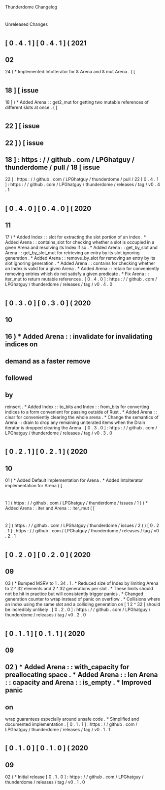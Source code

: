 #
Thunderdome
Changelog
#
#
Unreleased
Changes
#
#
[
0
.
4
.
1
]
[
0
.
4
.
1
]
(
2021
-
02
-
24
)
*
Implemented
IntoIterator
for
&
Arena
and
&
mut
Arena
.
(
[
#
18
]
[
issue
-
18
]
)
*
Added
Arena
:
:
get2_mut
for
getting
two
mutable
references
of
different
slots
at
once
.
(
[
#
22
]
[
issue
-
22
]
)
[
issue
-
18
]
:
https
:
/
/
github
.
com
/
LPGhatguy
/
thunderdome
/
pull
/
18
[
issue
-
22
]
:
https
:
/
/
github
.
com
/
LPGhatguy
/
thunderdome
/
pull
/
22
[
0
.
4
.
1
]
:
https
:
/
/
github
.
com
/
LPGhatguy
/
thunderdome
/
releases
/
tag
/
v0
.
4
.
1
#
#
[
0
.
4
.
0
]
[
0
.
4
.
0
]
(
2020
-
11
-
17
)
*
Added
Index
:
:
slot
for
extracting
the
slot
portion
of
an
index
.
*
Added
Arena
:
:
contains_slot
for
checking
whether
a
slot
is
occupied
in
a
given
Arena
and
resolving
its
Index
if
so
.
*
Added
Arena
:
:
get_by_slot
and
Arena
:
:
get_by_slot_mut
for
retrieving
an
entry
by
its
slot
ignoring
generation
.
*
Added
Arena
:
:
remove_by_slot
for
removing
an
entry
by
its
slot
ignoring
generation
.
*
Added
Arena
:
:
contains
for
checking
whether
an
Index
is
valid
for
a
given
Arena
.
*
Added
Arena
:
:
retain
for
conveniently
removing
entries
which
do
not
satisfy
a
given
predicate
.
*
Fix
Arena
:
:
iter_mut
to
return
mutable
references
.
[
0
.
4
.
0
]
:
https
:
/
/
github
.
com
/
LPGhatguy
/
thunderdome
/
releases
/
tag
/
v0
.
4
.
0
#
#
[
0
.
3
.
0
]
[
0
.
3
.
0
]
(
2020
-
10
-
16
)
*
Added
Arena
:
:
invalidate
for
invalidating
indices
on
-
demand
as
a
faster
remove
-
followed
-
by
-
reinsert
.
*
Added
Index
:
:
to_bits
and
Index
:
:
from_bits
for
converting
indices
to
a
form
convenient
for
passing
outside
of
Rust
.
*
Added
Arena
:
:
clear
for
conveniently
clearing
the
whole
arena
.
*
Change
the
semantics
of
Arena
:
:
drain
to
drop
any
remaining
uniterated
items
when
the
Drain
iterator
is
dropped
clearing
the
Arena
.
[
0
.
3
.
0
]
:
https
:
/
/
github
.
com
/
LPGhatguy
/
thunderdome
/
releases
/
tag
/
v0
.
3
.
0
#
#
[
0
.
2
.
1
]
[
0
.
2
.
1
]
(
2020
-
10
-
01
)
*
Added
Default
implementation
for
Arena
.
*
Added
IntoIterator
implementation
for
Arena
(
[
#
1
]
(
https
:
/
/
github
.
com
/
LPGhatguy
/
thunderdome
/
issues
/
1
)
)
*
Added
Arena
:
:
iter
and
Arena
:
:
iter_mut
(
[
#
2
]
(
https
:
/
/
github
.
com
/
LPGhatguy
/
thunderdome
/
issues
/
2
)
)
[
0
.
2
.
1
]
:
https
:
/
/
github
.
com
/
LPGhatguy
/
thunderdome
/
releases
/
tag
/
v0
.
2
.
1
#
#
[
0
.
2
.
0
]
[
0
.
2
.
0
]
(
2020
-
09
-
03
)
*
Bumped
MSRV
to
1
.
34
.
1
.
*
Reduced
size
of
Index
by
limiting
Arena
to
2
^
32
elements
and
2
^
32
generations
per
slot
.
*
These
limits
should
not
be
hit
in
practice
but
will
consistently
trigger
panics
.
*
Changed
generation
counter
to
wrap
instead
of
panic
on
overflow
.
*
Collisions
where
an
index
using
the
same
slot
and
a
colliding
generation
on
[
1
2
^
32
]
should
be
incredibly
unlikely
.
[
0
.
2
.
0
]
:
https
:
/
/
github
.
com
/
LPGhatguy
/
thunderdome
/
releases
/
tag
/
v0
.
2
.
0
#
#
[
0
.
1
.
1
]
[
0
.
1
.
1
]
(
2020
-
09
-
02
)
*
Added
Arena
:
:
with_capacity
for
preallocating
space
.
*
Added
Arena
:
:
len
Arena
:
:
capacity
and
Arena
:
:
is_empty
.
*
Improved
panic
-
on
-
wrap
guarantees
especially
around
unsafe
code
.
*
Simplified
and
documented
implementation
.
[
0
.
1
.
1
]
:
https
:
/
/
github
.
com
/
LPGhatguy
/
thunderdome
/
releases
/
tag
/
v0
.
1
.
1
#
#
[
0
.
1
.
0
]
[
0
.
1
.
0
]
(
2020
-
09
-
02
)
*
Initial
release
[
0
.
1
.
0
]
:
https
:
/
/
github
.
com
/
LPGhatguy
/
thunderdome
/
releases
/
tag
/
v0
.
1
.
0
